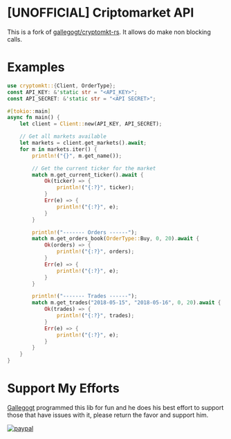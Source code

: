 # [UNOFFICIAL] Criptomarket API

This is a fork of [gallegogt/cryptomkt-rs](https://github.com/gallegogt/cryptomkt-rs). It allows do make non blocking calls. 


# Examples
```rust 
use cryptomkt::{Client, OrderType};
const API_KEY: &'static str = "<API_KEY>";
const API_SECRET: &'static str = "<API SECRET>";

#[tokio::main]
async fn main() {
    let client = Client::new(API_KEY, API_SECRET);

    // Get all markets available
    let markets = client.get_markets().await;
    for m in markets.iter() {
        println!("{}", m.get_name());

        // Get the current ticker for the market
        match m.get_current_ticker().await {
            Ok(ticker) => {
                println!("{:?}", ticker);
            }
            Err(e) => {
                println!("{:?}", e);
            }
        }

        println!("------- Orders ------");
        match m.get_orders_book(OrderType::Buy, 0, 20).await {
            Ok(orders) => {
                println!("{:?}", orders);
            }
            Err(e) => {
                println!("{:?}", e);
            }
        }

        println!("------- Trades ------");
        match m.get_trades("2018-05-15", "2018-05-16", 0, 20).await {
            Ok(trades) => {
                println!("{:?}", trades);
            }
            Err(e) => {
                println!("{:?}", e);
            }
        }
    }
}

```

# Support My Efforts

[Gallegogt](https://github.com/gallegogt) programmed this lib for fun and he does his best effort to support those that have issues with it, please return the favor and support him.

[![paypal](https://www.paypalobjects.com/en_US/i/btn/btn_donateCC_LG.gif)](https://www.paypal.me/reiloygt)
